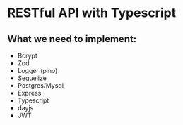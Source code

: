 # RESTful API with Typescript

## What we need to implement:
 - Bcrypt
 - Zod
 - Logger (pino)
 - Sequelize
 - Postgres/Mysql
 - Express
 - Typescript
 - dayjs
 - JWT